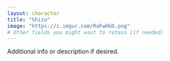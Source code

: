 ```yaml
---
layout: character
title: "Shizu"
image: "https://i.imgur.com/RaFwHGD.png"
# Other fields you might want to retain (if needed)
---
```

Additional info or description if desired.
